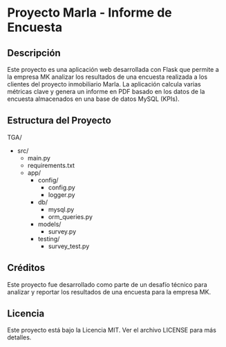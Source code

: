 # Proyecto Marla - Informe de Encuesta

## Descripción

Este proyecto es una aplicación web desarrollada con Flask que permite a la empresa MK analizar los resultados de una encuesta realizada a los clientes del proyecto inmobiliario Marla. La aplicación calcula varias métricas clave y genera un informe en PDF basado en los datos de la encuesta almacenados en una base de datos MySQL (KPIs).

## Estructura del Proyecto

TGA/

- src/
  - main.py
  - requirements.txt
  - app/
    - config/
      - config.py
      - logger.py
    - db/
      - mysql.py
      - orm_queries.py
    - models/
      - survey.py
    - testing/
        - survey_test.py

## Créditos

Este proyecto fue desarrollado como parte de un desafío técnico para analizar y reportar los resultados de una encuesta para la empresa MK.

## Licencia

Este proyecto está bajo la Licencia MIT. Ver el archivo LICENSE para más detalles.

